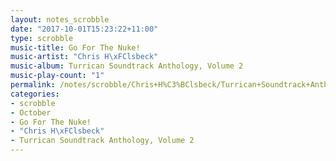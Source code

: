 ```yaml
---
layout: notes_scrobble
date: "2017-10-01T15:23:22+11:00"
type: scrobble
music-title: Go For The Nuke!
music-artist: "Chris H\xFClsbeck"
music-album: Turrican Soundtrack Anthology, Volume 2
music-play-count: "1"
permalink: /notes/scrobble/Chris+H%C3%BClsbeck/Turrican+Soundtrack+Anthology%2C+Volume+2/f126148d3421b15525ff627f4d03a192af96bac0.html
categories:
- scrobble
- October
- Go For The Nuke!
- "Chris H\xFClsbeck"
- Turrican Soundtrack Anthology, Volume 2
---
```

